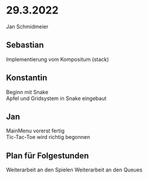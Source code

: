 # 29.3.2022
Jan Schmidmeier

## Sebastian
Implementierung vom Kompositum (stack)


## Konstantin
Beginn mit Snake\
Apfel und Gridsystem in Snake eingebaut

## Jan
MainMenu vorerst fertig \
Tic-Tac-Toe wird richtig begonnen

## Plan für Folgestunden

Weiterarbeit an den Spielen
Weiterarbeit an den Queues